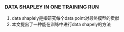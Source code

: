 ### DATA SHAPLEY IN ONE TRAINING RUN
1. data shaplely是指研究每个data point对最终模型的贡献
2. 本文提出了一种能在训练中进行data shapely的方法
